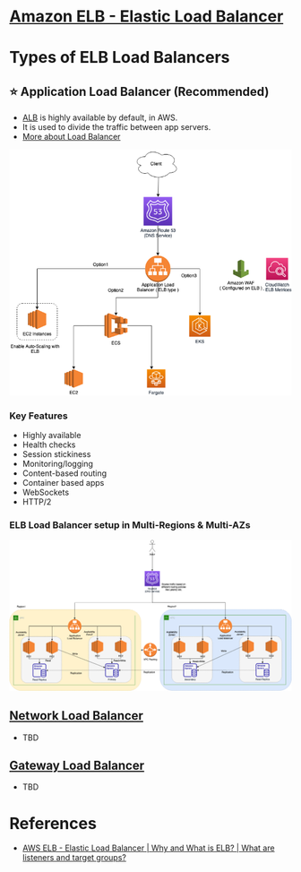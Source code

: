 
# [Amazon ELB - Elastic Load Balancer](https://docs.aws.amazon.com/elasticloadbalancing)

# Types of ELB Load Balancers

## :star: Application Load Balancer (Recommended)
- [ALB](https://aws.amazon.com/elasticloadbalancing/application-load-balancer/) is highly available by default, in AWS. 
- It is used to divide the traffic between app servers.
- [More about Load Balancer](../../1_HLDDesignComponents/0_SystemGlossaries/LoadBalancer.md)

![img.png](assests/AWS_Application_Load_Balancer.drawio.png)

### Key Features
- Highly available
- Health checks
- Session stickiness
- Monitoring/logging
- Content-based routing
- Container based apps
- WebSockets
- HTTP/2

### ELB Load Balancer setup in Multi-Regions & Multi-AZs

![img.png](../0_AWSDesigns/DesignMultiRegionActiveActiveArchitectureOnAWS/AWS-AZ-Region-HA.drawio.png)

## [Network Load Balancer](https://docs.aws.amazon.com/elasticloadbalancing/latest/network/introduction.html)
- TBD

## [Gateway Load Balancer](https://docs.aws.amazon.com/elasticloadbalancing/latest/gateway/introduction.html)
- TBD

# References
- [AWS ELB - Elastic Load Balancer | Why and What is ELB? | What are listeners and target groups?](https://www.youtube.com/watch?v=fMgA3rE0aPY)